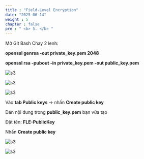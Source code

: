 ```yaml
---
title : "Field-Level Encryption"
date: "2025-06-14"
weight : 5 
chapter : false
pre : " <b> 5. </b> "
---
```

Mở Git Bash Chay 2 lenh:

**openssl genrsa -out private_key.pem 2048**

**openssl rsa -pubout -in private_key.pem -out public_key.pem**

![s3](/images/5.fwd/1.png)

![s3](/images/5.fwd/2.png)

![s3](/images/5.fwd/3.png)

Vào **tab Public keys** → nhấn **Create public key**

Dán nội dung trong **public_key.pem** bạn vừa tạo

Đặt tên: **FLE-PublicKey**

Nhấn **Create public key**

![s3](/images/5.fwd/4.png)

![s3](/images/5.fwd/5.png)
